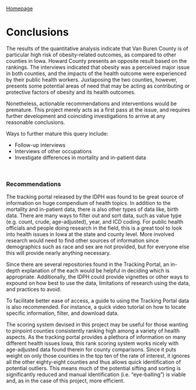 [Homepage](https://jacob-a-clark.github.io/practicum/)
# Conclusions

The results of the quantitative analysis indicate that Van Buren County is of particular high risk of obesity-related outcomes, as compared to other counties in Iowa. Howard County presents an opposite result based on the rankings.  The interviews indicated that obesity was a perceived major issue in both counties, and the impacts of the health outcome were experienced by their public health workers.  Juxtaposing the two counties, however, presents some potential areas of need that may be acting as contributing or protective factors of obesity and its health outcomes.

Nonetheless, actionable recommendations and interventions would be premature. This project merely acts as a first pass at the issue, and requires further development and coinciding investigations to arrive at any reasonable conclusions.

Ways to further mature this query include:
- Follow-up interviews
- Interviews of other occupations
- Investigate differences in mortality and in-patient data

<br>

### Recommendations

The tracking portal released by the IDPH was found to be great source of information on huge compendium of health topics.  In addition to the mortality and in-patient data, there is also other types of data like, birth data. There are many ways to filter out and sort data, such as value type (e.g. count, crude, age-adjusted), year, and ICD coding.  For public health officials and people doing research in the field, this is a great tool to look into health issues in Iowa at the state and county level.  More involved research would need to find other sources of information since demographics such as race and sex are not provided, but for everyone else this will provide nearly anything necessary.

Since there are several repositories found in the Tracking Portal, an in-depth explanation of the each would be helpful in deciding which is appropriate.  Additionally, the IDPH could provide vignettes or other ways to expound on how best to use the data, limitations of research using the data, and practices to avoid.

To facilitate better ease of access, a guide to using the Tracking Portal data is also recommended. For instance, a quick video tutorial on how to locate specific information, filter, and download data. 

The scoring system devised in this project may be useful for those wanting to pinpoint counties consistently ranking high among a variety of health aspects.  As the tracking portal provides a plethora of information on many different health issues Iowa, this rank scoring system works nicely with age-adjusted data found therein for county comparisons.  Since it puts weight on only those counties in the top ten of the rate of interest, it ignores all the other eighty-eight counties and thus allows quick identification of potential outliers. This means much of the potential sifting and sorting is significantly reduced and manual identification (i.e. “eye-balling”) is viable and, as in the case of this project, more efficient.
